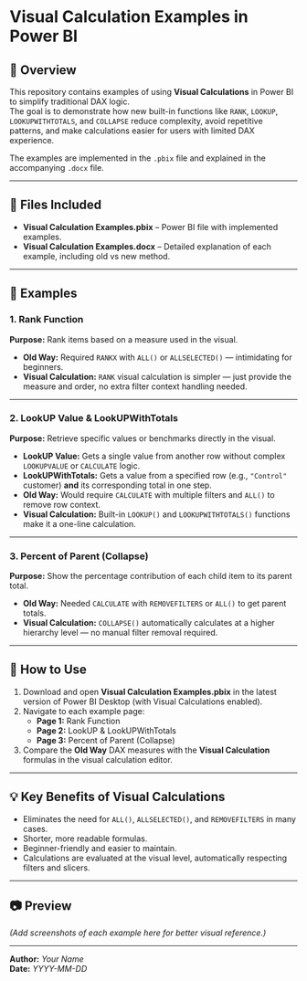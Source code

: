 # Visual Calculation Examples in Power BI

## 📌 Overview
This repository contains examples of using **Visual Calculations** in Power BI to simplify traditional DAX logic.  
The goal is to demonstrate how new built-in functions like `RANK`, `LOOKUP`, `LOOKUPWITHTOTALS`, and `COLLAPSE` reduce complexity, avoid repetitive patterns, and make calculations easier for users with limited DAX experience.

The examples are implemented in the `.pbix` file and explained in the accompanying `.docx` file.

---

## 📂 Files Included
- **Visual Calculation Examples.pbix** – Power BI file with implemented examples.
- **Visual Calculation Examples.docx** – Detailed explanation of each example, including old vs new method.

---

## 📝 Examples

### 1. **Rank Function**
**Purpose:** Rank items based on a measure used in the visual.

- **Old Way:** Required `RANKX` with `ALL()` or `ALLSELECTED()` — intimidating for beginners.
- **Visual Calculation:** `RANK` visual calculation is simpler — just provide the measure and order, no extra filter context handling needed.

---

### 2. **LookUP Value & LookUPWithTotals**
**Purpose:** Retrieve specific values or benchmarks directly in the visual.

- **LookUP Value:** Gets a single value from another row without complex `LOOKUPVALUE` or `CALCULATE` logic.
- **LookUPWithTotals:** Gets a value from a specified row (e.g., `"Control"` customer) **and** its corresponding total in one step.
- **Old Way:** Would require `CALCULATE` with multiple filters and `ALL()` to remove row context.
- **Visual Calculation:** Built-in `LOOKUP()` and `LOOKUPWITHTOTALS()` functions make it a one-line calculation.

---

### 3. **Percent of Parent (Collapse)**
**Purpose:** Show the percentage contribution of each child item to its parent total.

- **Old Way:** Needed `CALCULATE` with `REMOVEFILTERS` or `ALL()` to get parent totals.
- **Visual Calculation:** `COLLAPSE()` automatically calculates at a higher hierarchy level — no manual filter removal required.

---

## 🚀 How to Use
1. Download and open **Visual Calculation Examples.pbix** in the latest version of Power BI Desktop (with Visual Calculations enabled).
2. Navigate to each example page:
   - **Page 1:** Rank Function
   - **Page 2:** LookUP & LookUPWithTotals
   - **Page 3:** Percent of Parent (Collapse)
3. Compare the **Old Way** DAX measures with the **Visual Calculation** formulas in the visual calculation editor.

---

## 💡 Key Benefits of Visual Calculations
- Eliminates the need for `ALL()`, `ALLSELECTED()`, and `REMOVEFILTERS` in many cases.
- Shorter, more readable formulas.
- Beginner-friendly and easier to maintain.
- Calculations are evaluated at the visual level, automatically respecting filters and slicers.

---

## 📷 Preview
*(Add screenshots of each example here for better visual reference.)*

---

**Author:** *Your Name*  
**Date:** *YYYY-MM-DD*
